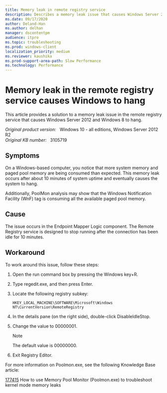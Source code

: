 ```yaml
---
title: Memory leak in remote registry service
description: Describes a memory leak issue that causes Windows Server 2012 and Windows 8 to hang. This memory leak involves the WnF tag, which consumes all available paged pool memory. A workaround is provided.
ms.date: 09/17/2020
author: Deland-Han 
ms.author: delhan
manager: dscontentpm
audience: itpro
ms.topic: troubleshooting
ms.prod: windows-client
localization_priority: medium
ms.reviewer: kaushika
ms.prod-support-area-path: Slow Performance
ms.technology: Performance
---
```

# Memory leak in the remote registry service causes Windows to hang

This article provides a solution to a memory leak issue in the remote registry service that causes Windows Server 2012 and Windows 8 to hang.

_Original product version:_ &nbsp; Windows 10 - all editions, Windows Server 2012 R2  
_Original KB number:_ &nbsp; 3105719

## Symptoms

On a Windows-based computer, you notice that more system memory and paged pool memory are being consumed than expected. This memory leak occurs after about 10 minutes of system uptime and eventually causes the system to hang.

Additionally, PoolMon analysis may show that the Windows Notification Facility (WnF) tag is consuming all the available paged pool memory.

## Cause

The issue occurs in the Endpoint Mapper Logic component. The Remote Registry service is designed to stop running after the connection has been idle for 10 minutes.

## Workaround

To work around this issue, follow these steps:

1. Open the run command box by pressing the Windows key+R.
2. Type regedit.exe, and then press Enter.
3. Locate the following registry subkey:

    `HKEY_LOCAL_MACHINE\SOFTWARE\Microsoft\Windows NT\CurrentVersion\RemoteRegistry` 
4. In the details pane (on the right side), double-click DisableIdleStop.
5. Change the value to 00000001.

    > [!NOTE]
    > The default value is 00000000.

6. Exit Registry Editor.

For more information on Poolmon.exe, see the following Knowledge Base article:

[177415](https://support.microsoft.com/help/177415)  How to use Memory Pool Monitor (Poolmon.exe) to troubleshoot kernel mode memory leaks
